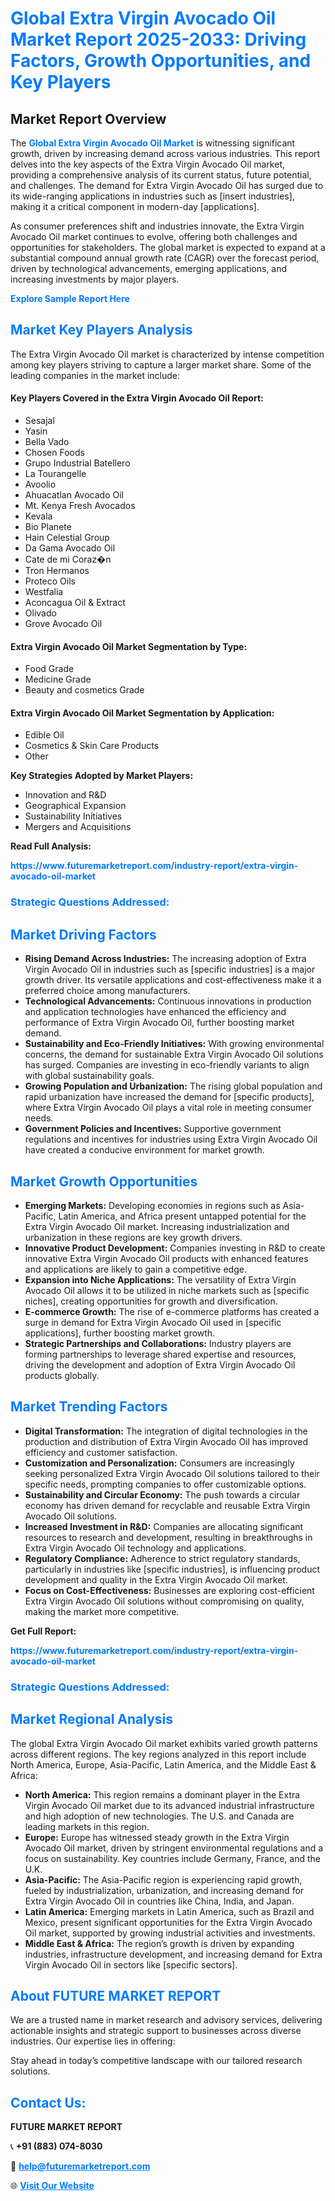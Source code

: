 <h1 style="color: #007BFF;">Global Extra Virgin Avocado Oil Market Report 2025-2033: Driving Factors, Growth Opportunities, and Key Players</h1>

<section id="overview">
<h2>Market Report Overview</h2>
<p>The <a href="https://www.futuremarketreport.com/industry-report/extra-virgin-avocado-oil-market" style="color: #007BFF; text-decoration: none;"><strong>Global Extra Virgin Avocado Oil Market</strong></a> is witnessing significant growth, driven by increasing demand across various industries. This report delves into the key aspects of the Extra Virgin Avocado Oil market, providing a comprehensive analysis of its current status, future potential, and challenges. The demand for Extra Virgin Avocado Oil has surged due to its wide-ranging applications in industries such as [insert industries], making it a critical component in modern-day [applications].</p>
<p>As consumer preferences shift and industries innovate, the Extra Virgin Avocado Oil market continues to evolve, offering both challenges and opportunities for stakeholders. The global market is expected to expand at a substantial compound annual growth rate (CAGR) over the forecast period, driven by technological advancements, emerging applications, and increasing investments by major players.</p>
</section>

<section id="overview">
<p><a href="https://www.futuremarketreport.com/request-sample/reportId=88511" style="color: #007BFF; text-decoration: none;"><strong>Explore Sample Report Here</strong></a></p>
</section>

<section id="key-players">
<h2 style="color: #007BFF;">Market Key Players Analysis</h2>
<p>The Extra Virgin Avocado Oil market is characterized by intense competition among key players striving to capture a larger market share. Some of the leading companies in the market include:</p>
<h4>Key Players Covered in the Extra Virgin Avocado Oil Report:</h4>
<ul><li>Sesajal</li><li>Yasin</li><li>Bella Vado</li><li>Chosen Foods</li><li>Grupo Industrial Batellero</li><li>La Tourangelle</li><li>Avoolio</li><li>Ahuacatlan Avocado Oil</li><li>Mt. Kenya Fresh Avocados</li><li>Kevala</li><li>Bio Planete</li><li>Hain Celestial Group</li><li>Da Gama Avocado Oil</li><li>Cate de mi Coraz�n</li><li>Tron Hermanos</li><li>Proteco Oils</li><li>Westfalia</li><li>Aconcagua Oil &amp; Extract</li><li>Olivado</li><li>Grove Avocado Oil</li></ul>
<h4>Extra Virgin Avocado Oil Market Segmentation by Type:</h4>
<ul><li>Food Grade</li><li>Medicine Grade</li><li>Beauty and cosmetics Grade</li></ul>

<h4>Extra Virgin Avocado Oil Market Segmentation by Application:</h4>
<ul><li>Edible Oil</li><li>Cosmetics &amp; Skin Care Products</li><li>Other</li></ul>
<p><strong>Key Strategies Adopted by Market Players:</strong></p>
<ul>
<li>Innovation and R&D</li>
<li>Geographical Expansion</li>
<li>Sustainability Initiatives</li>
<li>Mergers and Acquisitions</li>
</ul>
</section>

<section>
<p><strong>Read Full Analysis: </strong></p><a href="https://www.futuremarketreport.com/industry-report/extra-virgin-avocado-oil-market" style="color: #007BFF; text-decoration: none;"><strong>https://www.futuremarketreport.com/industry-report/extra-virgin-avocado-oil-market</strong></a>
<h3 style="color: #007BFF;">Strategic Questions Addressed:</h3>
</section>

<section id="driving-factors">
<h2 style="color: #007BFF;">Market Driving Factors</h2>
<ul>
<li><strong>Rising Demand Across Industries:</strong> The increasing adoption of Extra Virgin Avocado Oil in industries such as [specific industries] is a major growth driver. Its versatile applications and cost-effectiveness make it a preferred choice among manufacturers.</li>
<li><strong>Technological Advancements:</strong> Continuous innovations in production and application technologies have enhanced the efficiency and performance of Extra Virgin Avocado Oil, further boosting market demand.</li>
<li><strong>Sustainability and Eco-Friendly Initiatives:</strong> With growing environmental concerns, the demand for sustainable Extra Virgin Avocado Oil solutions has surged. Companies are investing in eco-friendly variants to align with global sustainability goals.</li>
<li><strong>Growing Population and Urbanization:</strong> The rising global population and rapid urbanization have increased the demand for [specific products], where Extra Virgin Avocado Oil plays a vital role in meeting consumer needs.</li>
<li><strong>Government Policies and Incentives:</strong> Supportive government regulations and incentives for industries using Extra Virgin Avocado Oil have created a conducive environment for market growth.</li>
</ul>
</section>

<section id="growth-opportunities">
<h2 style="color: #007BFF;">Market Growth Opportunities</h2>
<ul>
<li><strong>Emerging Markets:</strong> Developing economies in regions such as Asia-Pacific, Latin America, and Africa present untapped potential for the Extra Virgin Avocado Oil market. Increasing industrialization and urbanization in these regions are key growth drivers.</li>
<li><strong>Innovative Product Development:</strong> Companies investing in R&D to create innovative Extra Virgin Avocado Oil products with enhanced features and applications are likely to gain a competitive edge.</li>
<li><strong>Expansion into Niche Applications:</strong> The versatility of Extra Virgin Avocado Oil allows it to be utilized in niche markets such as [specific niches], creating opportunities for growth and diversification.</li>
<li><strong>E-commerce Growth:</strong> The rise of e-commerce platforms has created a surge in demand for Extra Virgin Avocado Oil used in [specific applications], further boosting market growth.</li>
<li><strong>Strategic Partnerships and Collaborations:</strong> Industry players are forming partnerships to leverage shared expertise and resources, driving the development and adoption of Extra Virgin Avocado Oil products globally.</li>
</ul>
</section>

<section id="trending-factors">
<h2 style="color: #007BFF;">Market Trending Factors</h2>
<ul>
<li><strong>Digital Transformation:</strong> The integration of digital technologies in the production and distribution of Extra Virgin Avocado Oil has improved efficiency and customer satisfaction.</li>
<li><strong>Customization and Personalization:</strong> Consumers are increasingly seeking personalized Extra Virgin Avocado Oil solutions tailored to their specific needs, prompting companies to offer customizable options.</li>
<li><strong>Sustainability and Circular Economy:</strong> The push towards a circular economy has driven demand for recyclable and reusable Extra Virgin Avocado Oil solutions.</li>
<li><strong>Increased Investment in R&D:</strong> Companies are allocating significant resources to research and development, resulting in breakthroughs in Extra Virgin Avocado Oil technology and applications.</li>
<li><strong>Regulatory Compliance:</strong> Adherence to strict regulatory standards, particularly in industries like [specific industries], is influencing product development and quality in the Extra Virgin Avocado Oil market.</li>
<li><strong>Focus on Cost-Effectiveness:</strong> Businesses are exploring cost-efficient Extra Virgin Avocado Oil solutions without compromising on quality, making the market more competitive.</li>
</ul>
</section>

<section>
<p><strong>Get Full Report: </strong></p><a href="https://www.futuremarketreport.com/industry-report/extra-virgin-avocado-oil-market" style="color: #007BFF; text-decoration: none;"><strong>https://www.futuremarketreport.com/industry-report/extra-virgin-avocado-oil-market</strong></a>
<h3 style="color: #007BFF;">Strategic Questions Addressed:</h3>
</section>


<section id="regional-analysis">
<h2 style="color: #007BFF;">Market Regional Analysis</h2>
<p>The global Extra Virgin Avocado Oil market exhibits varied growth patterns across different regions. The key regions analyzed in this report include North America, Europe, Asia-Pacific, Latin America, and the Middle East & Africa:</p>
<ul>
<li><strong>North America:</strong> This region remains a dominant player in the Extra Virgin Avocado Oil market due to its advanced industrial infrastructure and high adoption of new technologies. The U.S. and Canada are leading markets in this region.</li>
<li><strong>Europe:</strong> Europe has witnessed steady growth in the Extra Virgin Avocado Oil market, driven by stringent environmental regulations and a focus on sustainability. Key countries include Germany, France, and the U.K.</li>
<li><strong>Asia-Pacific:</strong> The Asia-Pacific region is experiencing rapid growth, fueled by industrialization, urbanization, and increasing demand for Extra Virgin Avocado Oil in countries like China, India, and Japan.</li>
<li><strong>Latin America:</strong> Emerging markets in Latin America, such as Brazil and Mexico, present significant opportunities for the Extra Virgin Avocado Oil market, supported by growing industrial activities and investments.</li>
<li><strong>Middle East & Africa:</strong> The region’s growth is driven by expanding industries, infrastructure development, and increasing demand for Extra Virgin Avocado Oil in sectors like [specific sectors].</li>
</ul>
</section>

<footer>
<h2 style="color: #007BFF;">About FUTURE MARKET REPORT</h2>
<p>We are a trusted name in market research and advisory services, delivering actionable insights and strategic support to businesses across diverse industries. Our expertise lies in offering:</p>

<p>Stay ahead in today’s competitive landscape with our tailored research solutions.</p>

<h2 style="color: #007BFF;">Contact Us:</h2>
<p><strong>FUTURE MARKET REPORT</strong></p>
<p>📞 <strong>+91 (883) 074-8030</strong></p>
<p>📧 <strong><a href="mailto:help@futuremarketreport.com" style="color: #007BFF;">help@futuremarketreport.com</a></strong></p>
<p>🌐 <strong><a href="https://www.futuremarketreport.com/" style="color: #007BFF;">Visit Our Website</a></strong></p>
</footer>